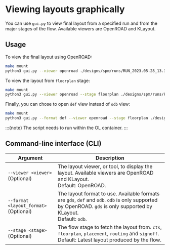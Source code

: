 # Viewing layouts graphically

You can use `gui.py` to view final layout from a specified run and from the major stages of the flow. 
Available viewers are OpenROAD and KLayout.

## Usage

To view the final layout using OpenROAD:

```bash
make mount
python3 gui.py --viewer openroad ./designs/spm/runs/RUN_2023.05.28_13.36.45
```

To view the layout from `floorplan` stage:

```bash
make mount
python3 gui.py --viewer openroad --stage floorplan ./designs/spm/runs/RUN_2023.05.28_13.36.45
```

Finally, you can chose to open `def` view instead of `odb` view:

```bash
make mount
python3 gui.py --format def --viewer openroad --stage floorplan ./designs/spm/runs/RUN_2023.05.28_13.36.45
```

:::{note}
The script needs to run within the OL container.
:::

## Command-line interface (CLI)

| Argument | Description |
| - | - |
| `--viewer <viewer>`<br>(Optional) | The layout viewer, or tool, to display the layout. Available viewers are OpenROAD and KLayout.<br>Default: OpenROAD. |
| `--format <layout_format>`<br>(Optional) | The layout format to use. Available formats are `gds`, `def` and `odb`. `odb` is only supported by OpenROAD. `gds` is only supported by KLayout.<br>Default: `odb`. |
| `--stage <stage>`<br>(Optional) | The flow stage to fetch the layout from. `cts`, `floorplan`, `placement`, `routing` and `signoff`.<br>Default: Latest layout produced by the flow. |

